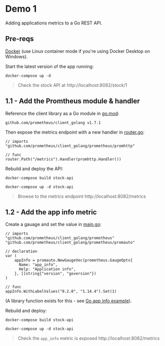 # Demo 1

Adding applications metrics to a Go REST API.

## Pre-reqs 

[Docker](https://www.docker.com/products/docker-desktop) (use Linux container mode if you're using Docker Desktop on Windows).

Start the latest version of the app running:

```
docker-compose up -d
```

> Check the stock API at http://localhost:8082/stock/1

## 1.1 - Add the Promtheus module & handler

Reference the client library as a Go module in [go.mod](stock-api/src/go.mod):

```
github.com/prometheus/client_golang v1.7.1
```

Then expose the metrics endpoint with a new handler in [router.go](stock-api/src/router/router.go):

```
// imports
"github.com/prometheus/client_golang/prometheus/promhttp"

// func
router.Path("/metrics").Handler(promhttp.Handler())
```

Rebuild and deploy the API:

```
docker-compose build stock-api

docker-compose up -d stock-api
```

> Browse to the metrics endpoint http://localhost:8082/metrics

## 1.2 - Add the app info metric

Create a gauage and set the value in [main.go](stock-api/src/main.go):

```
// imports
"github.com/prometheus/client_golang/prometheus"
"github.com/prometheus/client_golang/prometheus/promauto"

// declaration
var (
	appInfo = promauto.NewGaugeVec(prometheus.GaugeOpts{
	  Name: "app_info",
	  Help: "Application info",
	}, []string{"version", "goversion"})
)

// func
appInfo.WithLabelValues("0.2.0", "1.14.4").Set(1)
```

(A library function exists for this - see [Go app info example](https://github.com/prometheus/common/blob/8558a5b7db3c84fa38b4766966059a7bd5bfa2ee/version/info.go)).

Rebuild and deploy:

```
docker-compose build stock-api

docker-compose up -d stock-api
```

> Check the `app_info` metric is exposed http://localhost:8082/metrics
